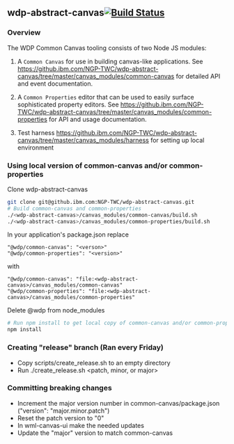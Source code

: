 ## wdp-abstract-canvas[![Build Status](https://travis.ibm.com/NGP-TWC/wdp-abstract-canvas.svg?token=Th1rZzgdEHjwEFgN1ZmM&branch=master)](https://travis.ibm.com/NGP-TWC/wdp-abstract-canvas)

### Overview
The WDP Common Canvas tooling consists of two Node JS modules:

1) A `Common Canvas` for use in building canvas-like applications. See https://github.ibm.com/NGP-TWC/wdp-abstract-canvas/tree/master/canvas_modules/common-canvas for detailed API and event documentation.

2) A `Common Properties` editor that can be used to easily surface sophisticated property editors. See https://github.ibm.com/NGP-TWC/wdp-abstract-canvas/tree/master/canvas_modules/common-properties for API and usage documentation.

3) Test harness
https://github.ibm.com/NGP-TWC/wdp-abstract-canvas/tree/master/canvas_modules/harness for setting up local environment

### Using local version of common-canvas and/or common-properties
Clone wdp-abstract-canvas
```sh
git clone git@github.ibm.com:NGP-TWC/wdp-abstract-canvas.git
# Build common-canvas and common-properties
./<wdp-abstract-canvas>/canvas_modules/common-canvas/build.sh
./<wdp-abstract-canvas>/canvas_modules/common-properties/build.sh
```
In your application's package.json replace  
```
"@wdp/common-canvas": "<verson>"  
"@wdp/common-properties": "<version>"  
```
with
```  
"@wdp/common-canvas": "file:<wdp-abstract-canvas>/canvas_modules/common-canvas"  
"@wdp/common-properties": "file:<wdp-abstract-canvas>/canvas_modules/common-properties"  
```
Delete @wdp from node_modules
```sh
# Run npm install to get local copy of common-canvas and/or common-properties
npm install
```

### Creating "release" branch (Ran every Friday)
  - Copy scripts/create_release.sh to an empty directory
  - Run ./create_release.sh <patch, minor, or major>

### Committing breaking changes
  - Increment the major version number in common-canvas/package.json ("version": "major.minor.patch")
  - Reset the patch version to "0"
  - In wml-canvas-ui make the needed updates
  - Update the "major" version to match common-canvas
